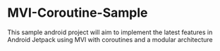 # MVI-Coroutine-Sample

This sample android project will aim to implement the latest features in Android Jetpack using MVI with coroutines and a modular architecture
